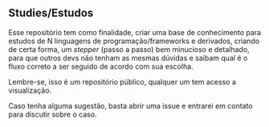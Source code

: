 ## Studies/Estudos

  Esse repositório tem como finalidade, criar uma base de conhecimento para estudos de N linguagens de programação/frameworks e derivados, criando de certa forma, um *stepper* (passo a passo) bem minucioso e detalhado, para que outros devs não tenham as mesmas dúvidas e saibam qual é o fluxo correto a ser seguido de acordo com sua escolha.
  
  Lembre-se, isso é um repositório público, qualquer um tem acesso a visualização.
  
  Caso tenha alguma sugestão, basta abrir uma issue e entrarei em contato para discutir sobre o caso.
